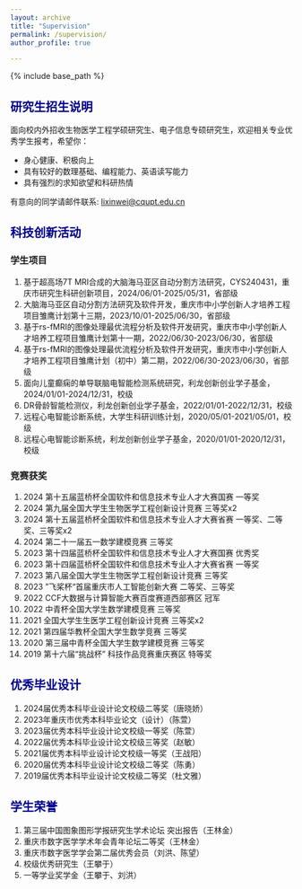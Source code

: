 ```yaml
---
layout: archive
title: "Supervision"
permalink: /supervision/
author_profile: true

---
```


{% include base_path %}

## <font color=DarkBlue>研究生招生说明</font>

面向校内外招收生物医学工程学硕研究生、电子信息专硕研究生，欢迎相关专业优秀学生报考，希望你：

- 身心健康、积极向上
- 具有较好的数理基础、编程能力、英语读写能力
- 具有强烈的求知欲望和科研热情

有意向的同学请邮件联系: lixinwei@cqupt.edu.cn

## <font color=DarkBlue>科技创新活动</font>

### 学生项目

1. 基于超高场7T MRI合成的大脑海马亚区自动分割方法研究，CYS240431，重庆市研究生科研创新项目，2024/06/01-2025/05/31，省部级
2. 大脑海马亚区自动分割方法研究及软件开发，重庆市中小学创新人才培养工程项目雏鹰计划第十三期，2023/10/01-2025/06/30，省部级
3. 基于rs-fMRI的图像处理最优流程分析及软件开发研究，重庆市中小学创新人才培养工程项目雏鹰计划第十一期，2022/06/30-2023/06/30，省部级
4. 基于rs-fMRI的图像处理最优流程分析及软件开发研究，重庆市中小学创新人才培养工程项目雏鹰计划（初中）第二期，2022/06/30-2023/06/30，省部级
5. 面向儿童癫痫的单导联脑电智能检测系统研究，利龙创新创业学子基金，2024/01/01-2024/12/31，校级
6. DR骨龄智能检测仪，利龙创新创业学子基金，2022/01/01-2022/12/31，校级
7. 远程心电智能诊断系统，大学生科研训练计划，2020/05/01-2021/05/01，校级
8. 远程心电智能诊断系统，利龙创新创业学子基金，2020/01/01-2020/12/31，校级

### 竞赛获奖

1. 2024 第十五届蓝桥杯全国软件和信息技术专业人才大赛国赛 一等奖
2. 2024 第九届全国大学生生物医学工程创新设计竞赛 三等奖x2
3. 2024 第十五届蓝桥杯全国软件和信息技术专业人才大赛省赛 一等奖、二等奖、三等奖x2
4. 2024 第二十一届五一数学建模竞赛 三等奖
5. 2023 第十四届蓝桥杯全国软件和信息技术专业人才大赛国赛 优秀奖
6. 2023 第十四届蓝桥杯全国软件和信息技术专业人才大赛省赛 一等奖
7. 2023 第八届全国大学生生物医学工程创新设计竞赛 三等奖
8. 2023  ”飞桨杯“首届重庆市人工智能创新大赛 二等奖、三等奖
9. 2022 CCF大数据与计算智能大赛百度赛道西部赛区 冠军
10. 2022 中青杯全国大学生数学建模竞赛 三等奖
11. 2021 全国大学生生医学工程创新设计竞赛 三等奖x2
12. 2021 第四届华教杯全国大学生数学竞赛 三等奖
13. 2020 第三届中青杯全国大学生数学建模竞赛 三等奖
14. 2019 第十六届“挑战杯” 科技作品竞赛重庆赛区 特等奖

## <font color=DarkBlue>优秀毕业设计</font>

1. 2024届优秀本科毕业设计论文校级二等奖（唐晓娇）
2. 2023年重庆市优秀本科毕业论文（设计）（陈萱）
3. 2023届优秀本科毕业设计论文校级一等奖（陈萱）
4. 2022届优秀本科毕业设计论文校级三等奖（赵敏）
5. 2021届优秀本科毕业设计论文校级一等奖（王战阳）
6. 2020届优秀本科毕业设计论文校级二等奖（陈勇）
7. 2019届优秀本科毕业设计论文校级二等奖（杜文雅）

## <font color=DarkBlue>学生荣誉</font>

1. 第三届中国图象图形学报研究生学术论坛 突出报告（王林金）
2. 重庆市数字医学学术年会青年论坛二等奖（王林金）
3. 重庆市数字医学学会第二届优秀会员（刘洪、陈望）
4. 校级优秀研究生（王攀于）
5. 一等学业奖学金（王攀于、刘洪）

